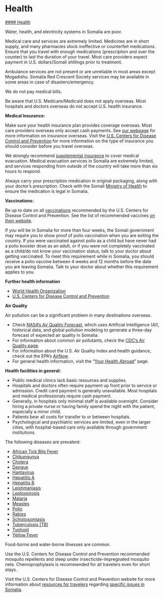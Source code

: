 # Health

[#### Health](javascript:void(0); "Health")

Water, health, and electricity systems in Somalia are poor.

Medical care and services are extremely limited. Medicines are in short supply, and many pharmacies stock ineffective or counterfeit medications. Ensure that you travel with enough medications (prescription and over the counter) to last the duration of your travel. Most care providers expect payment in U.S. dollars/Somali shillings prior to treatment.

Ambulance services are not present or are unreliable in most areas except Mogadishu. Somalia Red Crescent Society services may be available in some areas in case of disasters/emergency.

We do not pay medical bills.

Be aware that U.S. Medicare/Medicaid does not apply overseas. Most hospitals and doctors overseas do not accept U.S. health insurance.

**Medical Insurance:**

Make sure your health insurance plan provides coverage overseas. Most care providers overseas only accept cash payments. See [our webpage](https://travel.state.gov/content/travel/en/international-travel/before-you-go/your-health-abroad/Insurance_Coverage_Overseas.html) for more information on insurance overseas. Visit the [U.S. Centers for Disease Control and Prevention](https://wwwnc.cdc.gov/travel/page/insurance) for more information on the type of insurance you should consider before you travel overseas.

We strongly recommend [supplemental insurance](https://travel.state.gov/content/travel/en/international-travel/before-you-go/your-health-abroad/Insurance_Coverage_Overseas.html) to cover medical evacuation. Medical evacuation services in Somalia are extremely limited, and services responding from outside of the country will take more than six hours to respond.

Always carry your prescription medication in original packaging, along with your doctor’s prescription. Check with the Somali [Ministry of Health](https://moh.gov.so/en/) to ensure the medication is legal in Somalia.

**Vaccinations:**

Be up to date on all [vaccinations](https://wwwnc.cdc.gov/travel/destinations/list) recommended by the U.S. Centers for Disease Control and Prevention. See the list of recommended vaccines [on their website](https://wwwnc.cdc.gov/travel/destinations/traveler/none/somalia?s_cid=ncezid-dgmq-travel-single-001).

If you will be in Somalia for more than four weeks, the Somali government may require you to show proof of polio vaccination when you are exiting the country. If you were vaccinated against polio as a child but have never had a polio booster dose as an adult, or if you were not completely vaccinated as a child/do not know your vaccination status, talk to your doctor about getting vaccinated. To meet this requirement while in Somalia, you should receive a polio vaccine between 4 weeks and 12 months before the date you are leaving Somalia. Talk to your doctor about whether this requirement applies to you.

**Further health information**

* [World Health Organization](https://www.who.int/countries)
* [U.S. Centers for Disease Control and Prevention](https://wwwnc.cdc.gov/travel/)

**Air Quality**

Air pollution can be a significant problem in many destinations overseas.

* Check [NASA’s Air Quality Forecast](https://aeronet.gsfc.nasa.gov/new_web/aqforecast), which uses Artificial Intelligence (AI), historical data, and global pollution modeling to generate a three-day forecast of expected air quality in Somalia.
* For information about common air pollutants, check the [CDC’s Air Quality page](https://www.cdc.gov/air-quality/pollutants/).
* For information about the U.S. Air Quality Index and health guidance, check out the EPA’s [AirNow](https://www.airnow.gov/aqi/aqi-basics/).
* For general health information, visit the “[Your Health Abroad](https://travel.state.gov/content/travel/en/international-travel/before-you-go/your-health-abroad.html)” page.

**Health facilities in general:**

* Public medical clinics lack basic resources and supplies.
* Hospitals and doctors often require payment up front prior to service or admission. Credit card payment is generally unavailable. Most hospitals and medical professionals require cash payment.
* Generally, in hospitals only minimal staff is available overnight. Consider hiring a private nurse or having family spend the night with the patient, especially a minor child.
* Patients bear all costs for transfer to or between hospitals.
* Psychological and psychiatric services are limited, even in the larger cities, with hospital-based care only available through government institutions.

The following diseases are prevalent:

* [African Tick Bite Fever](https://www.cdc.gov/yellow-book/hcp/travel-associated-infections-diseases/rickettsial-diseases.html)
* [Chikungunya](https://www.cdc.gov/chikungunya/about/index.html)
* [Cholera](https://www.cdc.gov/cholera/about/index.html)
* [Dengue](https://www.cdc.gov/dengue/index.html)
* [Hantavirus](https://www.cdc.gov/hantavirus/about/index.html)
* [Hepatitis A](https://www.cdc.gov/hepatitis-a/index.html)
* [Hepatitis B](https://www.cdc.gov/hepatitis-b/index.html)
* [Leishmaniasis](https://www.cdc.gov/leishmaniasis/about/index.html)
* [Leptospirosis](https://www.cdc.gov/leptospirosis/about/index.html)
* [Malaria](https://www.cdc.gov/malaria/about/index.html)
* [Measles](https://www.cdc.gov/measles/index.html)
* [Polio](https://www.cdc.gov/polio/vaccines/international-travelers.html)
* [Rabies](https://www.cdc.gov/rabies/about/index.html)
* [Schistosomiasis](https://www.cdc.gov/schistosomiasis/index.html)
* [Tuberculosis (TB)](https://www.cdc.gov/tb/prevention/index.html)
* [Typhoid](https://www.cdc.gov/typhoid-fever/about/index.html)
* [Yellow Fever](https://www.cdc.gov/yellow-fever/index.html)

Food-borne and water-borne illnesses are common.

Use the U.S. Centers for Disease Control and Prevention recommended mosquito repellents and sleep under insecticide-impregnated mosquito nets. Chemoprophylaxis is recommended for all travelers even for short stays.

Visit the U.S. Centers for Disease Control and Prevention website for more information about [resources for travelers](https://wwwnc.cdc.gov/travel/page/traveler-information-center) regarding [specific issues in Somalia](https://wwwnc.cdc.gov/travel/destinations/traveler/none/somalia).
